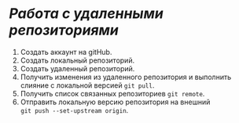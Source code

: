 # ***Работа с удаленными репозиториями***

1. Создать аккаунт на gitHub.
2. Создать локальный репозиторий.
3. Создать удаленный репозиторий.
4. Получить изменения из удаленного репозитория и выполнить слияние с локальной версией
`git pull`.
5. Получить список связанных репозиториев 
`git remote`.
6. Отправить локальную версию репозитория на внешний  
`git push --set-upstream origin`.
